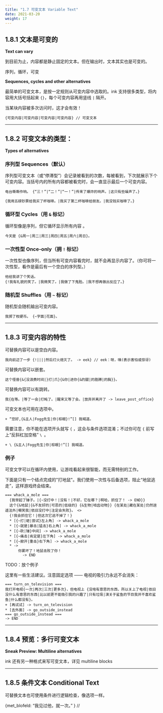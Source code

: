```yaml
---
title: "1.7 可变文本 Variable Text"
date: 2021-03-20
weight: 17
---
```


## 1.8.1 文本是可变的

**Text can vary**

到目前为止，内容都是静止固定的文本。但在输出时，文本其实也是可变的。

序列，循环，可变

**Sequences, cycles and other alternatives**

最简单的可变文本，是按一定规则从可变内容中选取的。ink 支持很多类型，将内容用大括号括起来 `{}`，每个可变内容再用竖线 `|` 隔开。

当某块内容被多次访问时，这才会有效！

```
{可变内容|可变内容|可变内容|可变内容} // 可变文本
```

---

## 1.8.2 可变文本的类型：

**Types of alternatives**

### 序列型 Sequences（默认）

序列型可变文本（或“停滞型”）会记录被看到的次数，每被看到，下次就展示下个可变内容。当括号内的所有内容都被看完时，会一直显示最后一个可变内容。

```
电台嘶嘶作响。 {“三！”|“二！”|“一！”|传来了爆炸的响声。|这只有些噪声了。}

{我用五磅钞票给我买了杯咖啡。|我买了第二杯咖啡给朋友。|我没钱买咖啡了。}
```

### 循环型 Cycles（用 `&` 标记）

循环型像是序列，但它循环显示所有内容 。

```
今天是 {&周一|周二|周三|周四|周五|周六|周日}。
```

### 一次性型 Once-only（拥 `!` 标记）

一次性型也像序列，但当所有可变内容看完时，就不会再显示内容了。（你可将一次性型，看作是最后有一个空白的序列型。）

```
他给我讲了个笑话。
{!我有礼貌的笑了。|我微笑了。|我做了下鬼脸。|我不想再做出反应了。}
```

### 随机型 Shuffles（用 `~` 标记）

随机型会随机输出可变内容。

```
我掷了枚硬币。 {~字面|花面}。
```

---

## 1.8.3 可变内容的特性

可替换内容可以是空白内容。

```
我向前迈了一步 {!||||然后灯火熄灭了。 -> eek} // eek：呀，咦(表示害怕或惊讶)
```

可替换内容可以嵌套。

```
这个怪兽{&{没浪费时间|}打|爪}{&你|进你{&的腿|的胳膊|的胸}}。
```

可替换内容可以有跳转。

```
我{在等。|等了一会|打盹了。|醒来又等了会。|放弃并离开了 -> leave_post_office}
```

可变文本也可用在选项中。

```
+ “您好,{&主人|Fogg先生|你|棕眼}!”[] 我喊道。
```

需要注意，你不能在选项开头就写 `{` ，这会与条件选项混淆；不过你可在 `{` 前写上“反斜杠加空格” `\ `。

```
+ \ {&主人|Fogg先生|你|棕眼}!”[] 我喊道。
```

### 例子

可变文字可以在循环内使用，让游戏看起来很智能，而无需特别的工作。

下面是只有一个结点完成的"打地鼠"。我们使用一次性与后备选项，阻止“地鼠逃走”，这样游戏终会结束。

```
=== whack_a_mole ===
  {我举起了锤子。|{~没打中！|没有！|不好，它在哪？|啊哈，抓住了！ -> END}}
  这个{&地鼠|{&不友好的|可恶的|低级的} {&生物|啮齿动物}} {在某处|藏在某处|仍然逍遥法外|嘲笑我|依旧没打中|注定会失败}。 <>
  {!我会抓住它！|但这次它逃不掉了！}
  * [{~打|砸|尝试}左上角] -> whack_a_mole
  * [{~就是|暴击|猛击}右上角] -> whack_a_mole
  * [{~砍|锤}中间] -> whack_a_mole
  * [{~痛击|肯定是}左下角] -> whack_a_mole
  * [{~掀开|重击}右下角] -> whack_a_mole
  * -> 
      你累坏了！地鼠击败了你！
        -> END
```

TODO：放个例子

这里有一些生活建议。注意固定选项 —— 电视的吸引力永远不会消失：

```
=== turn_on_television ===  
我打开电视{一次|两次|三次|更多次}，但电视上 {没啥有意思的东西，所以关上了电视|依旧没什么有意思的东西|比以前更不能吸引我的兴趣了|只有垃圾|演关于鲨鱼的节目我并不喜欢鲨鱼|什么都没有}。
+ [再试试] -> turn_on_television
* [去外面] -> go_outside_instead
=== go_outside_instead ===
-> END
```

---

## 1.8.4 预览：多行可变文本
**Sneak Preview: Multiline alternatives**

ink 还有另一种格式来写可变文本，详见 multiline blocks

---

## 1.8.5 条件文本 Conditional Text

可替换文本也可使用条件进行逻辑检查，像选项一样。

{met_blofeld: “我见过他，就一次。” } //